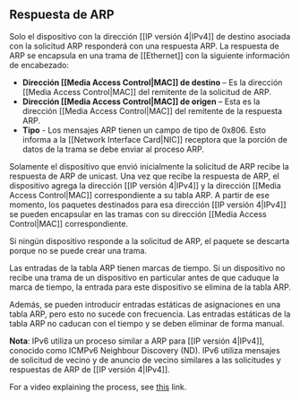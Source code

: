 ## Respuesta de ARP

Solo el dispositivo con la dirección [[IP versión 4|IPv4]] de destino asociada con la solicitud ARP responderá con una respuesta ARP. La respuesta de ARP se encapsula en una trama de [[Ethernet]] con la siguiente información de encabezado:

- **Dirección [[Media Access Control|MAC]] de destino** – Es la dirección [[Media Access Control|MAC]] del remitente de la solicitud de ARP.
- **Dirección [[Media Access Control|MAC]] de origen** – Esta es la dirección [[Media Access Control|MAC]] del remitente de la respuesta ARP.
- **Tipo** - Los mensajes ARP tienen un campo de tipo de 0x806. Esto informa a la [[Network Interface Card|NIC]] receptora que la porción de datos de la trama se debe enviar al proceso ARP.

Solamente el dispositivo que envió inicialmente la solicitud de ARP recibe la respuesta de ARP de unicast. Una vez que recibe la respuesta de ARP, el dispositivo agrega la dirección [[IP versión 4|IPv4]] y la dirección [[Media Access Control|MAC]] correspondiente a su tabla ARP. A partir de ese momento, los paquetes destinados para esa dirección [[IP versión 4|IPv4]] se pueden encapsular en las tramas con su dirección [[Media Access Control|MAC]] correspondiente.

Si ningún dispositivo responde a la solicitud de ARP, el paquete se descarta porque no se puede crear una trama.

Las entradas de la tabla ARP tienen marcas de tiempo. Si un dispositivo no recibe una trama de un dispositivo en particular antes de que caduque la marca de tiempo, la entrada para este dispositivo se elimina de la tabla ARP.

Además, se pueden introducir entradas estáticas de asignaciones en una tabla ARP, pero esto no sucede con frecuencia. Las entradas estáticas de la tabla ARP no caducan con el tiempo y se deben eliminar de forma manual.

**Nota**: IPv6 utiliza un proceso similar a ARP para [[IP versión 4|IPv4]], conocido como ICMPv6 Neighbour Discovery (ND). IPv6 utiliza mensajes de solicitud de vecino y de anuncio de vecino similares a las solicitudes y respuestas de ARP de [[IP versión 4|IPv4]].

For a video explaining the process, see [this](https://contenthub.netacad.com/itn-dl/9.2.4) link.